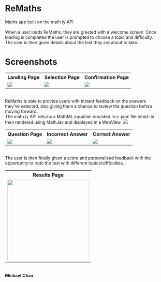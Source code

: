 # ReMaths
Maths app built on the math.ly API
<br><br>
When a user loads ReMaths, they are greeted with a welcome screen. Once loading is completed the user is prompted to choose a topic and difficulty. The user is then given details about the test they are about to take.
<br>
# Screenshots
<table style="width:"100%">
  <tr>
    <th>Landing Page</th>
    <th>Selection Page</th> 
    <th>Confirmation Page</th>
  </tr>
  <tr>
    <td><img src="https://user-images.githubusercontent.com/28518091/56936166-351e5900-6b39-11e9-92af-01e7fd0d0b0c.jpg"></td>
    <td><img src="https://user-images.githubusercontent.com/28518091/56936165-351e5900-6b39-11e9-9044-4d7a3aadf1ad.jpg"></td> 
    <td><img src="https://user-images.githubusercontent.com/28518091/56936164-3485c280-6b39-11e9-9149-e95969253963.jpg"></td>
  </tr>
</table>
<br>
ReMaths is able to provide users with instant feedback on the answers they've selected, also giving them a chance to review the question before moving forward.<br>
The math.ly API returns a MathML equation encoded in a .json file which is then rendered using MathJax and displayed in a WebView.
<img src="https://user-images.githubusercontent.com/28518091/56937037-0f478300-6b3e-11e9-9953-f57c3c04748c.PNG">
<br>

<table style="width:100%">
  <tr>
    <th>Question Page</th>
    <th>Incorrect Answer</th> 
    <th>Correct Answer</th>
  </tr>
  <tr>
    <td><img src="https://user-images.githubusercontent.com/28518091/56936163-3485c280-6b39-11e9-9508-5bd1e7e61d75.jpg"></td>
    <td><img src="https://user-images.githubusercontent.com/28518091/56936161-33ed2c00-6b39-11e9-82d1-b618604725d0.jpg"></td> 
    <td><img src="https://user-images.githubusercontent.com/28518091/56936168-35b6ef80-6b39-11e9-96c3-c7156c7cc62f.jpg"></td>
  </tr>
</table>
<br>
The user is then finally given a score and personalised feedback with the opportunity to redo the test with different topics/difficulties.
<br>
<table style="width:100%">
  <tr>
    <th>Results Page</th>
  </tr>
  <tr>
    <td><img src="https://user-images.githubusercontent.com/28518091/56936167-35b6ef80-6b39-11e9-824c-c9c2047cb2cc.jpg" width="270"></td>
  </tr>
</table>
<br>
<b>Michael Chau</b>
